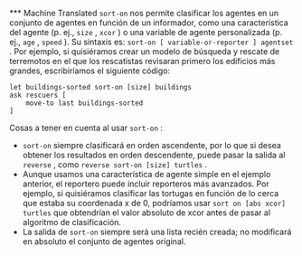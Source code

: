 ﻿*** Machine Translated
`sort-on` nos permite clasificar los agentes en un conjunto de agentes en función de un informador, como una característica del agente (p. ej., `size` , `xcor` ) o una variable de agente personalizada (p. ej., `age` , `speed` ). Su sintaxis es: `sort-on [ variable-or-reporter ] agentset` . Por ejemplo, si quisiéramos crear un modelo de búsqueda y rescate de terremotos en el que los rescatistas revisaran primero los edificios más grandes, escribiríamos el siguiente código:



```
let buildings-sorted sort-on [size] buildings
ask rescuers [
	move-to last buildings-sorted
]
```


Cosas a tener en cuenta al usar `sort-on` :

- `sort-on` siempre clasificará en orden ascendente, por lo que si desea obtener los resultados en orden descendente, puede pasar la salida al `reverse` , como `reverse sort-on [size] turtles` .
- Aunque usamos una característica de agente simple en el ejemplo anterior, el reportero puede incluir reporteros más avanzados. Por ejemplo, si quisiéramos clasificar las tortugas en función de lo cerca que estaba su coordenada x de 0, podríamos usar `sort on [abs xcor] turtles` que obtendrían el valor absoluto de xcor antes de pasar al algoritmo de clasificación.
- La salida de `sort-on` siempre será una lista recién creada; no modificará en absoluto el conjunto de agentes original.